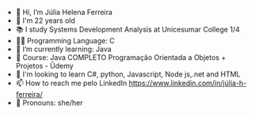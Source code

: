 - 👋 Hi, I’m Júlia Helena Ferreira
- 🌟 I'm 22 years old
- 📚 I study Systems Development Analysis at Unicesumar College 1/4
- 👩‍💻 Programming Language: C
- 🌱 I’m currently learning: Java
- 📕 Course: Java COMPLETO Programação Orientada a Objetos + Projetos - Ûdemy
- 👀 I'm looking to learn C#, python, Javascript, Node js,.net and HTML
- 📫 How to reach me pelo LinkedIn https://www.linkedin.com/in/júlia-h-ferreira/
- 👩 Pronouns: she/her
